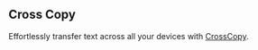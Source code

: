 ## Cross Copy

Effortlessly transfer text across all your devices with [CrossCopy](https://crosscopy.tech).

